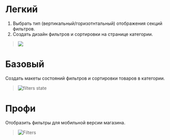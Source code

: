 # Легкий
1. Выбрать тип (вертикальный/горизотнтальный) отображения секций фильтров.
2. Создать дизайн фильтров и сортировки на странице категории.
>![](https://i.pinimg.com/originals/05/d4/0b/05d40b23230995264ef250f7e1954e67.png)

# Базовый
Создать макеты состояний фильтров и сортировки товаров в категории.
>![filters state](https://i.pinimg.com/originals/77/3c/b3/773cb3435b307461fe88c6eeff45d36f.png)

# Профи
Отобразить фильтры для мобильной версии магазина. 
>![Filters](https://2.bp.blogspot.com/-lGmQ7330ylQ/Wp0jGFMIZVI/AAAAAAAACqw/i8a7vXthp30UQWTmicF8oM5c8neRLHfOgCLcBGAs/s1600/Products%2BFilters%2BUI%2BDesign%2BIdea%2BFor%2BAndroid%2BAnd%2BiOS%2BApp%2B2.png)
